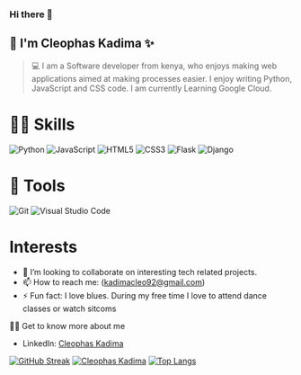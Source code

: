 
### Hi there 👋
## 👨 I'm Cleophas Kadima ✨

> 💻 I am a Software developer from kenya, who enjoys making web applications aimed at making processes easier. I enjoy writing Python, JavaScript and CSS code. I am currently Learning Google Cloud.

# 👨‍🔬 Skills
![Python](https://img.shields.io/badge/python-3670A0?style=for-the-badge&logo=python&logoColor=ffdd54)
![JavaScript](https://img.shields.io/badge/javascript-%23323330.svg?style=for-the-badge&logo=javascript&logoColor=%23F7DF1E)
![HTML5](https://img.shields.io/badge/html5-%23E34F26.svg?style=for-the-badge&logo=html5&logoColor=white)
![CSS3](https://img.shields.io/badge/css3-%231572B6.svg?style=for-the-badge&logo=css3&logoColor=white)
![Flask](https://img.shields.io/badge/flask-%23000.svg?style=for-the-badge&logo=flask&logoColor=white)
![Django](https://img.shields.io/badge/django-%23092E20.svg?style=for-the-badge&logo=django&logoColor=white)



# 🔧 Tools
![Git](https://img.shields.io/badge/git-%23F05033.svg?style=for-the-badge&logo=git&logoColor=white)
![Visual Studio Code](https://img.shields.io/badge/Visual%20Studio%20Code-0078d7.svg?style=for-the-badge&logo=visual-studio-code&logoColor=white)

# Interests
-   👯 I’m looking to collaborate on interesting tech related projects.
-   📫 How to reach me: (kadimacleo92@gmail.com)
-   ⚡ Fun fact: I love blues. During my free time I love to attend dance classes or watch sitcoms

👨‍🏫 Get to know more about me
- LinkedIn: [Cleophas Kadima](https://www.linkedin.com/in/cleophas-kadima/)




[![GitHub Streak](https://github-readme-streak-stats.herokuapp.com?user=cleo-cyber&theme=gotham)](https://git.io/streak-stats) [![Cleophas Kadima](https://github-readme-stats.vercel.app/api?username=cleo-cyber&theme=react)](https://github.com//github-readme-stats)
[![Top Langs](https://github-readme-stats.vercel.app/api/top-langs/?username=cleo-cyber&layout=compact)](https://github.com/anuraghazra/github-readme-stats)



